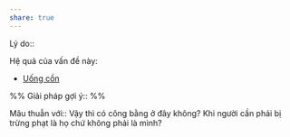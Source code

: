 ```yaml
---
share: true
---
```


Lý do:: 

Hệ quả của vấn đề này:
- [Uống cồn](../H%C3%A0nh%20vi/C%C3%B4ng%20b%E1%BB%91%20s%E1%BB%B1%20t%E1%BB%B1%20h%E1%BA%A1i,%20%C4%91e%20d%E1%BB%8Da/U%E1%BB%91ng%20c%E1%BB%93n.md)


%%
Giải pháp gợi ý:: 
%%



Mâu thuẫn với:: Vậy thì có công bằng ở đây không? Khi người cần phải bị trừng phạt là họ chứ không phải là mình?
